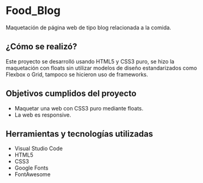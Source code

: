 # Food_Blog
Maquetación de página web de tipo blog relacionada a la comida.

## ¿Cómo se realizó?
Este proyecto se desarrolló usando HTML5 y CSS3 puro, se hizo la maquetación con floats sin utilizar modelos de diseño estandarizados como Flexbox o Grid, tampoco se hicieron uso de frameworks.

## Objetivos cumplidos del proyecto
* Maquetar una web con CSS3 puro mediante floats.
* La web es responsive.

## Herramientas y tecnologías utilizadas
* Visual Studio Code
* HTML5
* CSS3
* Google Fonts
* FontAwesome

